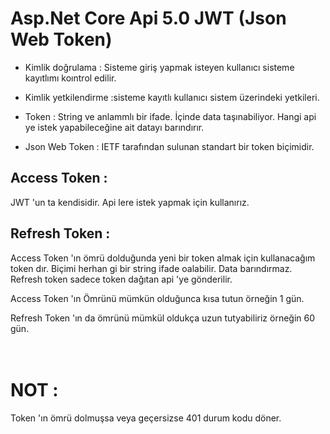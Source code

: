 # Asp.Net Core Api 5.0 JWT (Json Web Token)


- Kimlik doğrulama : Sisteme giriş yapmak isteyen kullanıcı sisteme kayıtlımı koıntrol edilir.
- Kimlik yetkilendirme :sisteme kayıtlı kullanıcı sistem üzerindeki yetkileri.

- Token : String ve anlammlı bir ifade. İçinde data taşınabiliyor. Hangi api ye istek yapabileceğine ait datayı barındırır.
* Json Web Token : IETF tarafından sulunan standart bir token biçimidir.


## Access Token : 
JWT 'un ta kendisidir. Api lere istek yapmak için kullanırız.


## Refresh Token :
Access Token 'ın ömrü dolduğunda yeni bir token almak için kullanacağım token dır. Biçimi herhan gi bir string ifade oalabilir. Data barındırmaz. Refresh token sadece token dağıtan api 'ye gönderilir.

Access Token 'ın Ömrünü mümkün olduğunca kısa tutun örneğin 1 gün.

Refresh Token 'ın da ömrünü mümkül oldukça uzun tutyabiliriz örneğin 60 gün.
</br>
</br>
</br>


# NOT :
Token 'ın ömrü dolmuşsa veya geçersizse 401 durum kodu döner.

